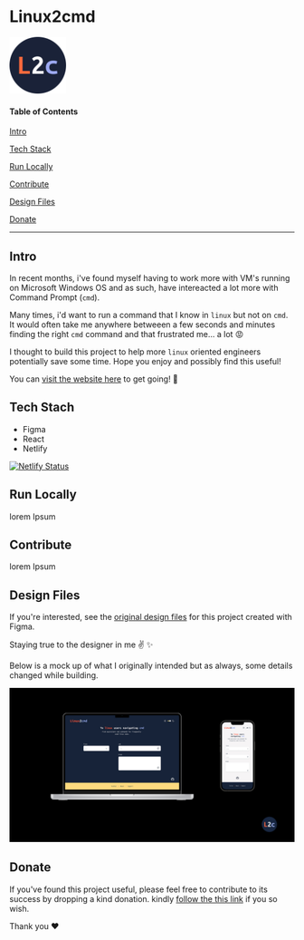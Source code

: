 # Linux2cmd

<img src="src/readmeMedia/Favicon.svg" width="100">

#### Table of Contents

[Intro](#intro)

[Tech Stack](#techStack)

[Run Locally](#run)

[Contribute](#contribute)

[Design Files](#design)

[Donate](#donate)

---

<a name="intro"/>

## Intro

In recent months, i've found myself having to work more with VM's running on Microsoft Windows OS and as such, have intereacted a lot more with Command Prompt (`cmd`).

Many times, i'd want to run a command that I know in `linux` but not on `cmd`. It would often take me anywhere betweeen a few seconds and minutes finding the right `cmd` command and that frustrated me... a lot :rage:

I thought to build this project to help more `linux` oriented engineers potentially save some time. Hope you enjoy and possibly  find this useful!

You can [visit the website here](https://linux2cmd.netlify.app/) to get going! :rocket:


<a name="techStack"/>

## Tech Stach

- Figma
- React
- Netlify

[![Netlify Status](https://api.netlify.com/api/v1/badges/4a5388a1-14eb-437f-b76d-5d0683d3e5f5/deploy-status)](https://app.netlify.com/sites/linux2cmd/deploys)


<a name="run"/>

## Run Locally

lorem Ipsum



<a name="contribute"/>

## Contribute

lorem Ipsum



<a name="design"/>

## Design Files

If you're interested, see the [original design files](https://www.figma.com/file/JpMfUQs16bbFBo5ZeElkhK/Linux2cmd?node-id=0%3A1) for this project created with Figma. 

Staying true to the designer in me :v: :sparkles:

Below is a mock up of what I originally intended but as always, some details changed while building.

<img src="src/readmeMedia/mockUps.jpg">



<a name="donate"/>

## Donate

If you've found this project useful, please feel free to contribute to its success by dropping a kind donation. kindly [follow the this link](https://gofund.me/cf7907e1) if you so wish.

Thank you :hearts:


